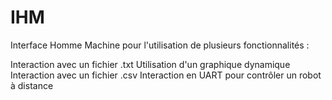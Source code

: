 # IHM
Interface Homme Machine pour l'utilisation de plusieurs fonctionnalités :

Interaction avec un fichier .txt
Utilisation d'un graphique dynamique
Interaction avec un fichier .csv
Interaction en UART pour contrôler un robot à distance
